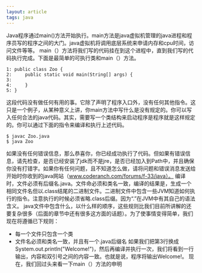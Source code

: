 ```yaml
---
layout: article
tags: java
---
```

Java程序通过main()方法开始执行。main方法是java虚拟机管理的java进程和程序员写的程序之间的大门。java虚拟机将调用底层系统来申请内存和cpu时间，访问文件等等。
main（）方法将我们写的代码挂在到这个进程中，直到我们写的代码执行完成。下面是最简单的可执行类和main（）方法。
```
1: public class Zoo {
2:     public static void main(String[] args) {
3:         
4:     }
5: }
```
这段代码没有做任何有用的事。它除了声明了程序入口外，没有任何其他指令。这只是一个例子，从某种意义上讲，你main方法中写什么是没有规定的。你可以写入任何合法的java代码。其实，需要写一个类结构来启动程序是程序就是这样规定的。你可以通过下面的指令来编译和执行上述代码。
```
$ javac Zoo.java
$ java Zoo
```
如果没有任何错误信息，那么恭喜你，你已经成功执行了代码。但如果有错误信息，请先检查，是否已经安装了jdk而不是jre，是否已经加入到Path中，并且确保你没有打错字。如果你有任何问题，且不知道怎么做，请将问题和错误消息发送给开始时你收到的java网站（www.coderanch.com/forums/f-33/java）。
编译时，文件必须有后缀名.java。文件命必须和类名一致，编译的结果是，生成一个相同文件名但以.class结尾的二进制文件。二进制文件中包含一些JVM知道如何执行的指令。注意执行的时候必须省略.class后缀。因为“.”在JVM中有其自己的语法含义。
java文件中包含什么，以什么样的顺序，这些规则比我们目前所讲解的还要复杂很多（后面的章节中还有很多这方面的话题）。为了使事情变得简单，我们现在将遵循已下规则：
* 每一个文件只包含一个类
* 文件名必须和类名一致，并且有一个.java后缀名
如果我们把第3行换成System.out.println("Welcome!")，然后再编译并执行一次，我们将看到一行输出，内容和双引号之间的内容一致。也就是说，程序将输出Welcome!。
现在，我们回过头来看一下main（）方法的申明
